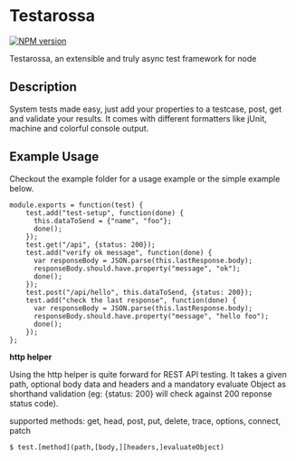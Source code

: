 Testarossa
==========
[![NPM version](https://badge.fury.io/js/testarossa.svg)](http://badge.fury.io/js/testarossa)

Testarossa, an extensible and truly async test framework for node

Description
-----------
System tests made easy, just add your properties to a testcase, post, get and validate your results.
It comes with different formatters like jUnit, machine and colorful console output.

Example Usage
-------------
Checkout the example folder for a usage example or the simple example below.

    module.exports = function(test) {
        test.add("test-setup", function(done) {
          this.dataToSend = {"name", "foo"};
          done();
        });
        test.get("/api", {status: 200});
        test.add("verify ok message", function(done) {
          var responseBody = JSON.parse(this.lastResponse.body);
          responseBody.should.have.property("message", "ok");
          done();
        });
        test.post("/api/hello", this.dataToSend, {status: 200});
        test.add("check the last response", function(done) {
          var responseBody = JSON.parse(this.lastResponse.body);
          responseBody.should.have.property("message", "hello foo");
          done();
        });
    };

**http helper**

Using the http helper is quite forward for REST API testing. It takes a given path,
optional body data and headers and a mandatory evaluate Object as shorthand validation
(eg: {status: 200} will check against 200 reponse status code).

supported methods: get, head, post, put, delete, trace, options, connect, patch

    $ test.[method](path,[body,][headers,]evaluateObject)

